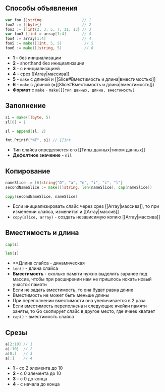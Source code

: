## Способы объявления

```go
var foo []string                  // 1
foo2 := []byte{}                  // 2
foo3 := []int{2, 3, 5, 7, 11, 13} // 3
var foo3 []int = array[1:4]       // 4
foo4 := array[1:4]                // 4
foo5 := make([]int, 5, 5)          // 5
foo6 := make([]string, 5)          // 6
```
- **1** -  без инициализации
- **2** - shorthand без инициализации
- **3** - c инициализацией
- **4** - срез [[Array|массива]]
- **5** - `make` с длиной и [[Slice#Вместимость и длина|вместимостью]]
- **6** - `make` с длиной (=[[Slice#Вместимость и длина|вместимость]])
- **Формат** с `make` - `make([]тип данных, длина, вместимость)`

## Заполнение

```go
s1 = make([]byte, 5)
sl[0] = 1

sl = append(sl, 2)

fmt.Printf("%T", s1) // []int
```
 - Тип слайса определяется его [[Типы данных|типом данных]]
 - **Дефолтное значение** - `nil`


## Копирование

``` go
nameSlice := [6]string{"D", "a", "n", "i", "i", "l"}	
secondNameSlice := make([]string, len(nameSlice), cap(nameSlice))	

copy(secondNameSlice, nameSlice)
```
- Если инициализировать слайс через срез [[Array|массива]], то при изменении слайса, изменится и [[Array|массив]]
- `copy(slice, array)` - создать независимую копию [[Array|массива]]


## Вместимость и длина

```go
cap(s)

len(s)
```
- **Длина слайса - динамическая
- `len()` - длина слайса
- **Вместимость** - сколько памяти нужно выделить заранее под массив, чтобы при расширении нам не пришлось искать новый участок памяти
- Если не задать вместимость, то она будет равна длине
- Вместимость не может быть меньше длины
- При переполнении вместимости она увеличивается в 2 раза
-  Если вместимость переполнена и следующие ячейки памяти заняты, то Go скопирует слайс в другое место, где ячеек хватает
- `cap()` - вместимость слайса

## Срезы

```go
a[2:10] // 1
a[:10]  // 2
a[0:]   // 3
a[:]    // 4
```
- **1** - со 2 элемента до 10
- **2** - с 0 элемента до 10
- **3** - с 0 до конца
- **4** - с начала до конца
